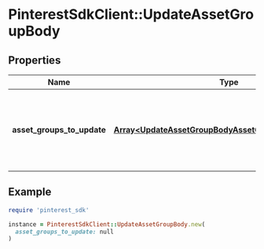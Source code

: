 # PinterestSdkClient::UpdateAssetGroupBody

## Properties

| Name | Type | Description | Notes |
| ---- | ---- | ----------- | ----- |
| **asset_groups_to_update** | [**Array&lt;UpdateAssetGroupBodyAssetGroupsToUpdateInner&gt;**](UpdateAssetGroupBodyAssetGroupsToUpdateInner.md) | A list of asset groups and the data that will be used to update them. | [optional] |

## Example

```ruby
require 'pinterest_sdk'

instance = PinterestSdkClient::UpdateAssetGroupBody.new(
  asset_groups_to_update: null
)
```

